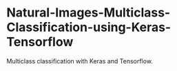 # Natural-Images-Multiclass-Classification-using-Keras-Tensorflow
Multiclass classification with Keras and Tensorflow. 
